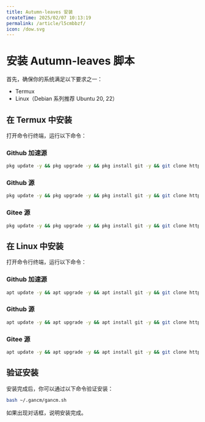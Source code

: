 ```yaml
---
title: Autumn-leaves 安装
createTime: 2025/02/07 10:13:19
permalink: /article/l5cmbbzf/
icon: /dow.svg
---
```


# 安装 Autumn-leaves 脚本

首先，确保你的系统满足以下要求之一：
- Termux
- Linux（Debian 系列推荐 Ubuntu 20, 22）

## 在 Termux 中安装

打开命令行终端，运行以下命令：

### Github 加速源

```bash
pkg update -y && pkg upgrade -y && pkg install git -y && git clone https://dl.gancmcs.top/https://github.com/MIt-gancm/Autumn-leaves ~/.gancm
```

### Github 源

```bash
pkg update -y && pkg upgrade -y && pkg install git -y && git clone https://github.com/MIt-gancm/Autumn-leaves ~/.gancm
```

### Gitee 源

```bash
pkg update -y && pkg upgrade -y && pkg install git -y && git clone https://gitee.com/MIt-gancm/Autumn-leaves ~/.gancm
```

## 在 Linux 中安装

打开命令行终端，运行以下命令：

### Github 加速源

```bash
apt update -y && apt upgrade -y && apt install git -y && git clone https://dl.gancmcs.top/https://github.com/MIt-gancm/Autumn-leaves ~/.gancm
```

### Github 源

```bash
apt update -y && apt upgrade -y && apt install git -y && git clone https://github.com/MIt-gancm/Autumn-leaves ~/.gancm
```

### Gitee 源

```bash
apt update -y && apt upgrade -y && apt install git -y && git clone https://gitee.com/MIt-gancm/Autumn-leaves ~/.gancm
```

## 验证安装

安装完成后，你可以通过以下命令验证安装：

```bash
bash ~/.gancm/gancm.sh
```

如果出现对话框，说明安装完成。